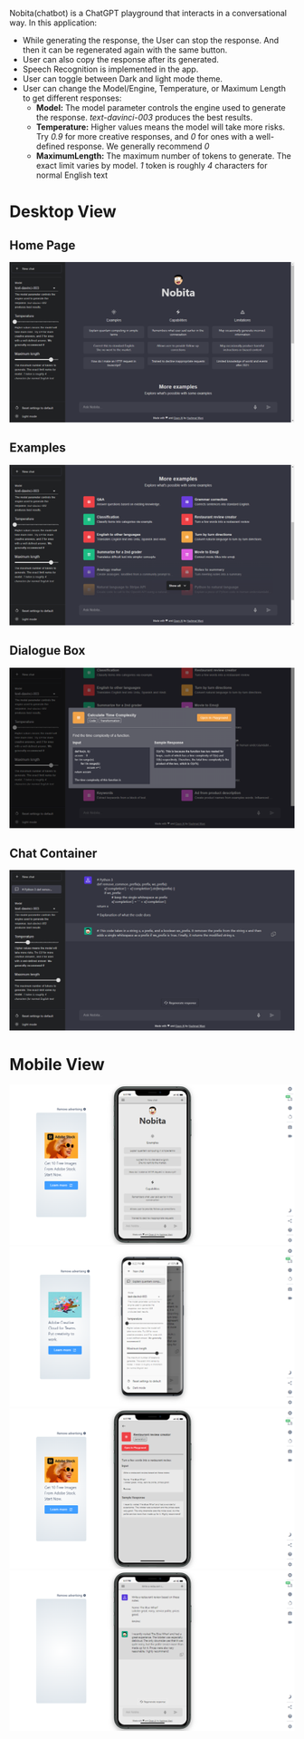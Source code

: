 Nobita(chatbot) is a ChatGPT playground that interacts in a conversational way. In this application:

- While generating the response, the User can stop the response. And then it can be regenerated again with the same button.
- User can also copy the response after its generated.
- Speech Recognition is implemented in the app.
- User can toggle between Dark and light mode theme.
- User can change the Model/Engine, Temperature, or Maximum Length to get different responses:
  - **Model:** The model parameter controls the engine used to generate the response. _text-davinci-003_ produces the best results.
  - **Temperature:** Higher values means the model will take more risks. Try _0.9_ for more creative responses, and _0_ for ones with a well-defined response. We generally recommend _0_
  - **MaximumLength:** The maximum number of tokens to generate. The exact limit varies by model. _1_ token is roughly _4_ characters for normal English text

# Desktop View

## Home Page

![Home Page Image](./readmeImages/home-dv.png)

## Examples

![Examples Page Image](./readmeImages/examples-dv.png)

## Dialogue Box

![model Page Image](./readmeImages/model-dv.png)

## Chat Container

![Chat Page Image](./readmeImages/chat-dv.png)

# Mobile View

![home Page Image](./readmeImages/home-mv.png)
![Drawer Image](./readmeImages/drawer-mv.png)
![Model Image](./readmeImages/model-mv.png)
![Chat Page Image](./readmeImages/chat-mv.png)
